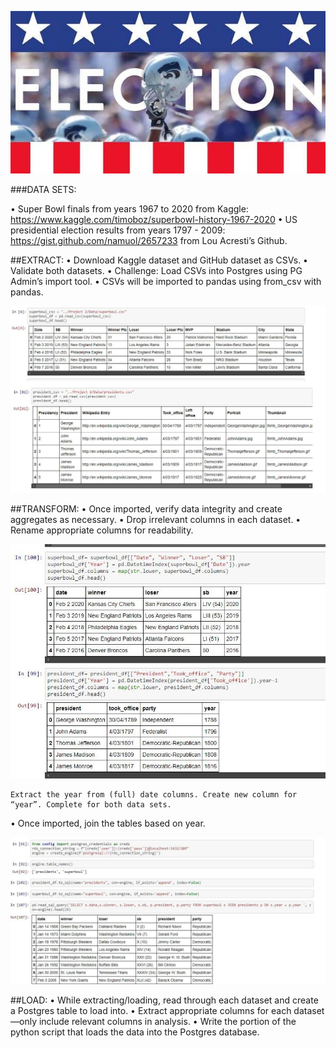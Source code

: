 
![ELECTIONS.SBWINNERS](Images/elections.jpg)</br>

###DATA SETS:

•	Super Bowl finals from years 1967 to 2020 from Kaggle: https://www.kaggle.com/timoboz/superbowl-history-1967-2020 
•	US presidential election results from years 1797 - 2009: https://gist.github.com/namuol/2657233 from Lou Acresti’s Github.


##EXTRACT: 
•	Download Kaggle dataset and GitHub dataset as CSVs. 
•	Validate both datasets. 
•	Challenge: Load CSVs into Postgres using PG Admin’s import tool.
•	CSVs will be imported to pandas using from_csv with pandas.

![1st Pull](Images/SB1.jpg)

##TRANSFORM: 
•	Once imported, verify data integrity and create aggregates as necessary. 
•	Drop irrelevant columns in each dataset.
•	Rename appropriate columns for readability. 

![Clean up](Images/CU.jpg)

	Extract the year from (full) date columns. Create new column for “year”. Complete for both data sets. 
•	Once imported, join the tables based on year.  

![Joined](Images/Join.jpg)

##LOAD: 
•	While extracting/loading, read through each dataset and create a Postgres table to load into. 
•	Extract appropriate columns for each dataset—only include relevant columns in analysis.
•	Write the portion of the python script that loads the data into the Postgres database. 
